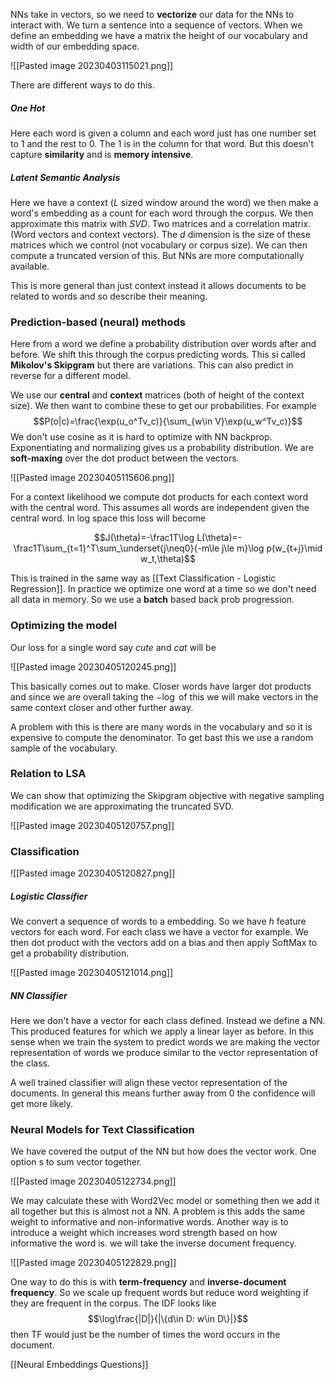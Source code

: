 NNs take in vectors, so we need to **vectorize** our data for the NNs to interact with. We turn a sentence into a sequence of vectors. When we define an embedding we have a matrix the height of our vocabulary and width of our embedding space. 

![[Pasted image 20230403115021.png]]

There are different ways to do this.

##### One Hot
Here each word is given a column and each word just has one number set to 1 and the rest to 0. The 1 is in the column for that word. But this doesn't capture **similarity** and is **memory intensive**.

##### Latent Semantic Analysis
Here we have a context ($L$ sized window around the word) we then make a word's embedding as a count for each word through the corpus. We then approximate this matrix with $SVD$. Two matrices and a correlation matrix. (Word vectors and context vectors). The $d$ dimension is the size of these matrices which we control (not vocabulary or corpus size). We can then compute a truncated version of this. But NNs are more computationally available.

This is more general than just context instead it allows documents to be related to words and so describe their meaning.

### Prediction-based (neural) methods
Here from a word we define a probability distribution over words after and before. We shift this through the corpus predicting words. This si called **Mikolov's Skipgram** but there are variations. This can also predict in reverse for a different model.

We use our **central** and **context** matrices (both of height of the context size). We then want to combine these to get our probabilities. For example $$P(o|c)=\frac{\exp(u_o^Tv_c)}{\sum_{w\in V}\exp(u_w^Tv_c)}$$We don't use cosine as it is hard to optimize with NN backprop. Exponentiating and normalizing gives us a probability distribution. We are **soft-maxing** over the dot product between the vectors. 

![[Pasted image 20230405115606.png]]

For a context likelihood we compute dot products for each context word with the central word. This assumes all words are independent given the central word. In log space this loss will become

$$J(\theta)=-\frac1T\log L(\theta)=-\frac1T\sum_{t=1}^T\sum_\underset{j\neq0}{-m\le j\le m}\log p(w_{t+j}\mid w_t,\theta)$$

This is trained in the same way as [[Text Classification  - Logistic Regression]]. In practice we optimize one word at a time so we don't need all data in memory. So we use a **batch** based back prob progression.

### Optimizing the model
Our loss for a single word say *cute* and *cat* will be

![[Pasted image 20230405120245.png]]

This basically comes out to make. Closer words have larger dot products and since we are overall taking the $-\log$ of this we will make vectors in the same context closer and other further away.

A problem with this is there are many words in the vocabulary and so it is expensive to compute the denominator. To get bast this we use a random sample of the vocabulary.

### Relation to LSA
We can show that optimizing the Skipgram objective with negative sampling modification we are approximating the truncated SVD.

![[Pasted image 20230405120757.png]]

### Classification
![[Pasted image 20230405120827.png]]

##### Logistic Classifier
We convert a sequence of words to a embedding. So we have $h$ feature vectors for each word. For each class we have a vector for example.  We then dot product with the vectors add on a bias and then apply SoftMax to get a probability distribution.

![[Pasted image 20230405121014.png]]

##### NN Classifier
Here we don't have a vector for each class defined. Instead we define a NN. This produced features for which we apply a linear layer as before. In this sense when we train the system to predict words we are making the vector representation of words we produce similar to the vector representation of the class.

A well trained classifier will align these vector representation of the documents. In general this means further away from 0 the confidence will get more likely.

### Neural Models for Text Classification
We have covered the output of the NN but how does the vector work. One option s to sum vector together.

![[Pasted image 20230405122734.png]]

We may calculate these with Word2Vec model or something then we add it all together but this is almost not a NN. A problem is this adds the same weight to informative and non-informative words. Another way is to introduce a weight which increases word strength based on how informative the word is. we will take the inverse document frequency.

![[Pasted image 20230405122829.png]]

One way to do this is with **term-frequency** and **inverse-document frequency**. So we scale up frequent words but reduce word weighting if they are frequent in the corpus. The IDF looks like $$\log\frac{|D|}{|\{d\in D: w\in D\}|}$$then TF would just be the number of times the word occurs in the document.

[[Neural Embeddings Questions]]